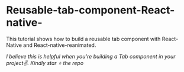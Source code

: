 # Reusable-tab-component-React-native-

This tutorial shows how to build a reusable tab component with React-Native and React-native-reanimated.

_I believe this is helpful when you're building a Tab component in your project✌️. Kindly star ⭐️ the repo_
